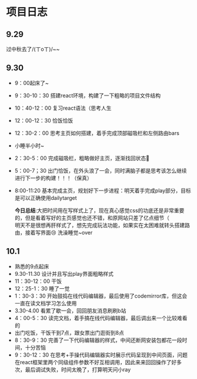 # 项目日志
## 9.29
过中秋去了/(ㄒoㄒ)/~~
## 9.30
* 9：00起床了~
* 9：30-10：30 搭建react环境，构建了一下粗略的项目文件结构
* 10：40-12：00 复习react语法（思考人生
* 12：00-12：30 恰饭恰饭
* 12：30-2：00 思考主页如何搭建，着手完成顶部磁吸栏和左侧路由bars
* 小睡半小时~
* 2：30-5：00 完成磁吸栏，粗略做好主页，逐渐找回状态🤸
* 5：00-7；30 出门恰饭，在外头浪了一会，同时满脑子都是思考该怎么继续进行下一步的构建！！！（保真）
* 8:00-11:20 基本完成主页，规划好下一步进程：明天着手完成play部分，目标是可以正确使用dailytarget
  
  **今日总结**:大把时间用在写样式上了，现在真心感觉css的功底还是非常重要的，但是看着写好的主页感觉也还不错，和原网站只差了亿点细节（   
  明天不是很想再肝样式了，想先完成玩法功能，如果实在太困难就转头搭建路由，接着写界面😢
  洗澡睡觉~over
## 10.1
* 熟悉的9点起床
* 9.30-11.30 设计并且写出play界面粗略样式
* 11：30-12：00 干饭
* 12：25-1：30 睡了一觉
* 1：30-3：30 开始鼓捣在线代码编辑器，最后使用了codemirror库，但这会一直在读文档学习怎么使用
* 3.30-4.00 看累了歇一会，回回朋友消息刷刷b站
* 4：00-5：30 读完文档，着手搞在线代码编辑器，最后调出来一个比较难看的
* 出门吃饭，干饭干到7点，跟女票出门逛街到8点
* 8：30-9：30 完善了一下代码编辑器的样式，中间还断网安装包都花一段时间，十分苦恼
* 9：30-12：30 在思考+手操代码编辑器实时展示代码呈现到中间页面，问题在react框架里两个同级组件参数不好互相调用，因此来来回回操作了好多次，最后调试失败，时间太晚了，打算明天问小ray
